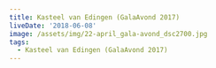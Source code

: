 ```yaml
---
title: Kasteel van Edingen (GalaAvond 2017)
liveDate: '2018-06-08'
image: /assets/img/22-april_gala-avond_dsc2700.jpg
tags:
  - Kasteel van Edingen (GalaAvond 2017)
---
```


